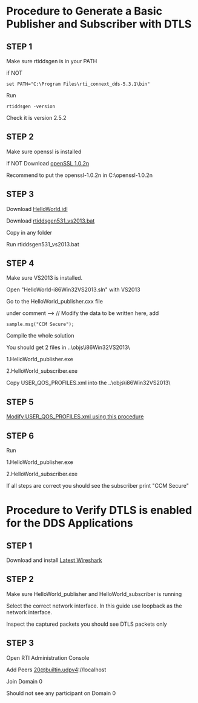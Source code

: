# Procedure to Generate a Basic Publisher and Subscriber with DTLS

## STEP 1
Make sure rtiddsgen is in your PATH

if NOT

```
set PATH="C:\Program Files\rti_connext_dds-5.3.1\bin"
```
  

Run
```
rtiddsgen -version
```
Check it is version 2.5.2

## STEP 2
Make sure openssl is installed

if NOT Download [openSSL 1.0.2n](https://github.com/chuachongmo/RTIDDS/tree/main/openssl-1.0.2n)

Recommend to put the openssl-1.0.2n in C:\openssl-1.0.2n


## STEP 3
Download [HelloWorld.idl](https://github.com/chuachongmo/RTIDDS/releases/download/PubSub/HelloWorld.idl)

Download [rtiddsgen531_vs2013.bat
](https://github.com/chuachongmo/RTIDDS/releases/download/PubSub/rtiddsgen531_vs2013.bat)

Copy in any folder

Run rtiddsgen531_vs2013.bat


## STEP 4
Make sure VS2013 is installed.

Open "HelloWorld-i86Win32VS2013.sln" with VS2013

Go to the HelloWorld_publisher.cxx file 

under comment --> // Modify the data to be written here, add

```
sample.msg("CCM Secure");
```

Compile the whole solution

You should get 2 files in ..\objs\i86Win32VS2013\

1.HelloWorld_publisher.exe

2.HelloWorld_subscriber.exe

Copy USER_QOS_PROFILES.xml into the ..\objs\i86Win32VS2013\

## STEP 5

[Modify USER_QOS_PROFILES.xml using this procedure](https://github.com/chuachongmo/RTIDDS/blob/main/DDS_531/SecureDDS.md#procedure-to-create-a-rti-dds-application-with-dtls)

## STEP 6

Run 

1.HelloWorld_publisher.exe

2.HelloWorld_subscriber.exe

If all steps are correct you should see the subscriber print "CCM Secure"

# Procedure to Verify DTLS is enabled for the DDS Applications

## STEP 1

Download and install [Latest Wireshark](https://www.wireshark.org/)

## STEP 2

Make sure HelloWorld_publisher and HelloWorld_subscriber is running

Select the correct network interface. In this guide use loopback as the network interface.

Inspect the captured packets you should see DTLS packets only

## STEP 3

Open RTI Administration Console

Add Peers 20@builtin.udpv4://localhost

Join Domain 0

Should not see any participant on Domain 0















